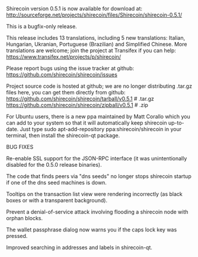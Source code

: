 Shirecoin version 0.5.1 is now available for download at:
http://sourceforge.net/projects/shirecoin/files/Shirecoin/shirecoin-0.5.1/

This is a bugfix-only release.

This release includes 13 translations, including 5 new translations:
Italian, Hungarian, Ukranian, Portuguese (Brazilian) and Simplified Chinese.
More translations are welcome; join the project at Transifex if you can help:
https://www.transifex.net/projects/p/shirecoin/

Please report bugs using the issue tracker at github:
https://github.com/shirecoin/shirecoin/issues

Project source code is hosted at github; we are no longer
distributing .tar.gz files here, you can get them
directly from github:
https://github.com/shirecoin/shirecoin/tarball/v0.5.1  # .tar.gz
https://github.com/shirecoin/shirecoin/zipball/v0.5.1  # .zip

For Ubuntu users, there is a new ppa maintained by Matt Corallo which
you can add to your system so that it will automatically keep
shirecoin up-to-date.  Just type
sudo apt-add-repository ppa:shirecoin/shirecoin
in your terminal, then install the shirecoin-qt package.


BUG FIXES

Re-enable SSL support for the JSON-RPC interface (it was unintentionally
disabled for the 0.5.0 release binaries).

The code that finds peers via "dns seeds" no longer stops shirecoin startup
if one of the dns seed machines is down.

Tooltips on the transaction list view were rendering incorrectly (as black boxes
or with a transparent background).

Prevent a denial-of-service attack involving flooding a shirecoin node with
orphan blocks.

The wallet passphrase dialog now warns you if the caps lock key was pressed.

Improved searching in addresses and labels in shirecoin-qt.
